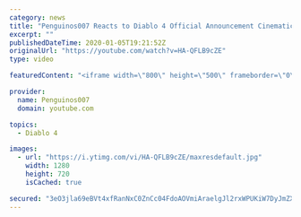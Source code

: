 ```yaml
---
category: news
title: "Penguinos007 Reacts to Diablo 4 Official Announcement Cinematic Trailer (Blizzcon 2019)"
excerpt: ""
publishedDateTime: 2020-01-05T19:21:52Z
originalUrl: "https://youtube.com/watch?v=HA-QFLB9cZE"
type: video

featuredContent: "<iframe width=\"800\" height=\"500\" frameborder=\"0\" src=\"https://www.youtube.com/embed/HA-QFLB9cZE\" allow=\"accelerometer; autoplay; encrypted-media; gyroscope; picture-in-picture\" allowfullscreen></iframe>"

provider:
  name: Penguinos007
  domain: youtube.com

topics:
  - Diablo 4

images:
  - url: "https://i.ytimg.com/vi/HA-QFLB9cZE/maxresdefault.jpg"
    width: 1280
    height: 720
    isCached: true

secured: "3eO3jla69eBVt4xfRanNxC0ZnCc04FdoAOVmiAraelgJl2rxWPUKiW7DyJmZXSrI9kq7tUJvf/jXb8YmaMvML3zEHfUYrO/ulTUrUYfK3FosoTII+CWe7OPgpUmPcars1kCF7N1xN0isicb4UNkhmNrzY5PgZn/oopobSMFMpeNTW+cmcdDqBfoathVBQM9RoAa/f0smd0E1SYRF9yc3p2JrEIsc3cQZGf0BcgL44pPjZ5Le0X7Pm13YOUSFmaNwB+YSYqgnuY0CAU/XbWoid1bX/OJ9zU88MXwPTyFmKw8NN7Xa8x7jgfhZfGYE6WAzFOA0WJ0tf9yu/bWhNlKd5ytdp6SkwfIjy7o6P90PZgiykjHM3fvazxd7XqRnjcvFrYXqENufs/kz78C8pWVl4obAZGp6I1/jX3czg7Scdc+t4oXEXh2KdNfy4bdxB121;hvJFVNzTz0lE3KBuE9UgSg=="
---
```


